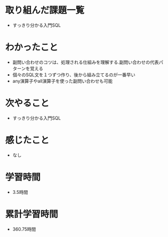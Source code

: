 # 取り組んだ課題一覧
- すっきり分かる入門SQL

# わかったこと
- 副問い合わせのコツは、処理される仕組みを理解する.副問い合わせの代表パターンを覚える
- 個々のSQL文を１つずつ作り、後から組み立てるのが一番早い
- any演算子やall演算子を使った副問い合わせも可能

# 次やること
- すっきり分かる入門SQL

# 感じたこと
- なし

# 学習時間
- 3.5時間

# 累計学習時間
- 360.75時間
